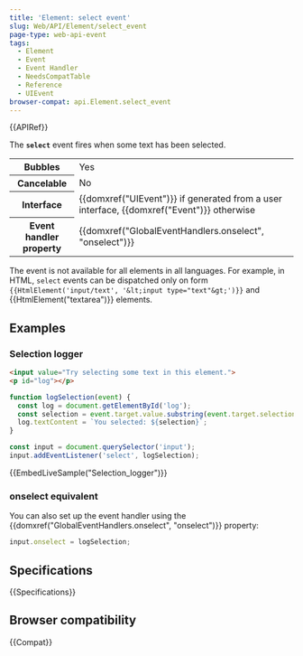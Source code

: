 ```yaml
---
title: 'Element: select event'
slug: Web/API/Element/select_event
page-type: web-api-event
tags:
  - Element
  - Event
  - Event Handler
  - NeedsCompatTable
  - Reference
  - UIEvent
browser-compat: api.Element.select_event
---
```

{{APIRef}}

The **`select`** event fires when some text has been selected.

<table class="properties">
  <tbody>
    <tr>
      <th>Bubbles</th>
      <td>Yes</td>
    </tr>
    <tr>
      <th>Cancelable</th>
      <td>No</td>
    </tr>
    <tr>
      <th>Interface</th>
      <td>
        {{domxref("UIEvent")}} if generated from a user interface,
        {{domxref("Event")}} otherwise
      </td>
    </tr>
    <tr>
      <th>Event handler property</th>
      <td>
        {{domxref("GlobalEventHandlers.onselect", "onselect")}}
      </td>
    </tr>
  </tbody>
</table>

The event is not available for all elements in all languages. For example, in HTML, `select` events can be dispatched only on form `{{HtmlElement('input/text', '&lt;input type="text"&gt;')}}` and {{HtmlElement("textarea")}} elements.

## Examples

### Selection logger

```html
<input value="Try selecting some text in this element.">
<p id="log"></p>
```

```js
function logSelection(event) {
  const log = document.getElementById('log');
  const selection = event.target.value.substring(event.target.selectionStart, event.target.selectionEnd);
  log.textContent = `You selected: ${selection}`;
}

const input = document.querySelector('input');
input.addEventListener('select', logSelection);
```

{{EmbedLiveSample("Selection_logger")}}

### onselect equivalent

You can also set up the event handler using the {{domxref("GlobalEventHandlers.onselect", "onselect")}} property:

```js
input.onselect = logSelection;
```

## Specifications

{{Specifications}}

## Browser compatibility

{{Compat}}

